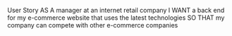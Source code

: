 User Story
AS A manager at an internet retail company
I WANT a back end for my e-commerce website that uses the latest technologies
SO THAT my company can compete with other e-commerce companies